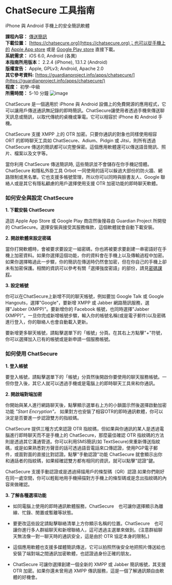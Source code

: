 [Title]: # ()
[Order]: # (0)

# ChatSecure 工具指南

iPhone 與 Android 手機上的安全簡訊軟體

**課程內容：** [傳送簡訊](umbrella://lesson/sending-a-message)  
**下載位置：** [https://chatsecure.org](https://chatsecure.org)；也可以從手機上的 [Apple App store](https://itunes.apple.com/us/app/chatsecure/id464200063) 或是 [Google Play store](https://play.google.com/store/apps/details?id=info.guardianproject.otr.app.im) 直接下載。  
**系統需求：** iOS 6.0, Android (各異)  
**本指南所用版本：** 2.2.4 (iPhone), 13.1.2 (Android)  
**版權宣告：** Apple, GPLv3; Android, Apache 2.0  
**其它參考資料:** [https://guardianproject.info/apps/chatsecure/](https://guardianproject.info/apps/chatsecure/)  
**程度：** 初學-中級  
**所需時間：** 5-10 分鐘
![image](tool_chatsecure.png)

ChatSecure 是一個適用於 iPhone 與 Android 設備上的免費開源的應用程式，它可以讓用戶傳送通訊無記錄的即時簡訊。ChatSecure讓使用者透過手機來傳送聊天訊息或簡訊，以取代傳統的桌機或筆電。它可以相容於 iPhone 和 Android 手機。

ChatSecure 支援 XMPP 上的 OTR 加密。只要你通訊的對象也同樣使用相容 ORT 的即時聊天工具如 ChatSecure、Adium、Pidgin 或 Jitsi，則所有透過 ChatSecure 傳送的簡訊都可以完整保密。這個應用軟體還可以傳送語音簡訊、照片、檔案以及文字等。

當你利用 ChatSecure 傳送簡訊時, 這些簡訊並不會儲存在你手機記憶體。ChatSecure 和隱私外掛工具 Orbot 一同使用的話可以躲過大部份的防火牆、網路限制或黑名單。它也支援多帳號管理，所以你可以同時與臉書友人、Google 聯絡人或是其它有隱私顧慮的用戶選擇使用支援 OTR 加密功能的即時聊天軟體。

### 如何安全與設定 ChatSecure

**1. 下載安裝 ChatSecure**

造訪 Apple App Store 或 Google Play 商店然後搜尋由 Guardian Project 所開發的 ChatSecure。選擇安裝與接受其服務條款，這個軟體就會自動下載安裝。

**2. 開啟軟體來設定密碼**

當你打開軟體時，會被要求要設定一組密碼，你也將被要求要創建一串密語好在手機上加密資料。如果你選擇這個功能，你的資料會在手機上以及傳輸過程中加密。如果你選擇略過此一步驟，你的簡訊在傳送時仍然會加密，但在你自己的手機上卻未有加密保護。相關的資訊可以參考有關「選擇強度密語」的部份，請見[密碼課程](umbrella://lesson/passwords)。

**3. 設定帳號**

你可以在ChatSecure上新增不同的聊天帳號，例如要加 Google Talk 或 Google Hangouts，選擇"Google"，要新增 XMPP 或 Jabber 網路簡訊服務，選擇"Jabber (XMPP)"。要新增你的 Facebook 帳號，也同時選擇"Jabber (XMPP)"。一旦你完成新增帳號步驟，輸入你的帳號名稱(或是電子郵件)以及密碼進行登入，你的聯絡人也會自動載入更新。

要新增更多聊天帳號，請點擊選單下的「帳號」分頁。在其右上方點擊"+"符號，你可以選擇加入已有的帳號或是新申請一個服務帳號。

### 如何使用 ChatSecure

**1. 登入帳號**

要登入帳號，請點擊選單下的「帳號」分頁然後開啟你要使用的聊天服務帳號。一但你登入後，其它人就可以透過手機或是電腦上的即時聊天工具來和你通訊。

**2. 開啟端對端加密**

你開始與某人進行網路聊天後，點擊顯示選單右上方的小鎖圖示然後選擇啟動加密功能 *"Start Encryption"。* 如果對方也安裝了相容OTR的即時通訊軟體，你可以決定是否要進一步認證雙方的指紋碼。

ChatSecure 提供三種方式來認證 OTR 指紋碼，但如果與你通訊的某人是透過電腦進行即時聊天而不是手機上的 ChatSecure，那麼最佳確認 OTR 指紋碼的方法則是透過其它溝通管道。你可以利用SMS簡訊(如 TextSecure)來重新傳送指紋碼，或是如果熟悉對方聲音的話可透過語音電話來口傳認證，使用PGP電子郵件，或面對面的直接比對認證。點擊"手動認證"功能 ChatSecure 就會顯示出你和通話者的指紋碼，如果經確認雙方都有相同的資訊，就可以點擊"認證"鍵。

ChatSecure 支援手動認證或是透過掃描用戶的條型碼（QR）認證.如果你們剛好在同一處空間，你可以輕鬆地用手機掃描對方手機上的條型碼或是念出指紋碼的內容來做確認。

**3. 了解各種選項功能**

* 如同電腦上使用的即時通訊軟體服務，ChatSecure　也可讓你選擇顯示為離線、忙錄、閒置或暫離等狀態。

* 要更改這些設定請點擊聯絡清單上方你顯示名稱的位置。ChatSecure　也可讓你進行多人群組聊天和新增聯絡人，這可透過主選單來做到。(注意群組聊天無法像一對一聊天時的通訊安全，這是由於 OTR 協定本身的限制。)

* 這個應用軟體也支援多媒體簡訊傳送，它可以拍照然後安全地把照片傳送給也安裝了端對端之間通訊加密軟體，也認證過身份正確的朋友。

* ChatSecure 可讓你選擇創建一個全新的 XMPP 或 Jabber 簡訊帳號，其支援 OTR 加密。如果你還未曾用過 XMPP 傳訊服務，這是一個了解通訊類自由軟體的好機會。
